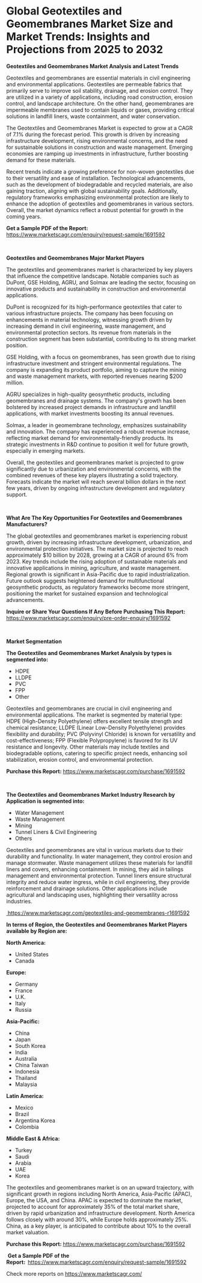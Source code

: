 <p><h1>Global Geotextiles and Geomembranes Market Size and Market Trends: Insights and Projections from 2025 to 2032</h1></p><p><strong>Geotextiles and Geomembranes Market Analysis and Latest Trends</strong></p>
<p><p>Geotextiles and geomembranes are essential materials in civil engineering and environmental applications. Geotextiles are permeable fabrics that primarily serve to improve soil stability, drainage, and erosion control. They are utilized in a variety of applications, including road construction, erosion control, and landscape architecture. On the other hand, geomembranes are impermeable membranes used to contain liquids or gases, providing critical solutions in landfill liners, waste containment, and water conservation.</p><p>The Geotextiles and Geomembranes Market is expected to grow at a CAGR of 7.1% during the forecast period. This growth is driven by increasing infrastructure development, rising environmental concerns, and the need for sustainable solutions in construction and waste management. Emerging economies are ramping up investments in infrastructure, further boosting demand for these materials. </p><p>Recent trends indicate a growing preference for non-woven geotextiles due to their versatility and ease of installation. Technological advancements, such as the development of biodegradable and recycled materials, are also gaining traction, aligning with global sustainability goals. Additionally, regulatory frameworks emphasizing environmental protection are likely to enhance the adoption of geotextiles and geomembranes in various sectors. Overall, the market dynamics reflect a robust potential for growth in the coming years.</p></p>
<p><strong>Get a Sample PDF of the Report:&nbsp;</strong> <a href="https://www.marketscagr.com/enquiry/request-sample/1691592?utm_campaign=3534&utm_medium=2&utm_source=Github&utm_content=ia&utm_term=27032025&utm_id=geotextiles-and-geomembranes">https://www.marketscagr.com/enquiry/request-sample/1691592</a></p>
<p>&nbsp;</p>
<p><strong>Geotextiles and Geomembranes Major Market Players</strong></p>
<p><p>The geotextiles and geomembranes market is characterized by key players that influence the competitive landscape. Notable companies such as DuPont, GSE Holding, AGRU, and Solmax are leading the sector, focusing on innovative products and sustainability in construction and environmental applications.</p><p>DuPont is recognized for its high-performance geotextiles that cater to various infrastructure projects. The company has been focusing on enhancements in material technology, witnessing growth driven by increasing demand in civil engineering, waste management, and environmental protection sectors. Its revenue from materials in the construction segment has been substantial, contributing to its strong market position.</p><p>GSE Holding, with a focus on geomembranes, has seen growth due to rising infrastructure investment and stringent environmental regulations. The company is expanding its product portfolio, aiming to capture the mining and waste management markets, with reported revenues nearing $200 million.</p><p>AGRU specializes in high-quality geosynthetic products, including geomembranes and drainage systems. The company's growth has been bolstered by increased project demands in infrastructure and landfill applications, with market investments boosting its annual revenues.</p><p>Solmax, a leader in geomembrane technology, emphasizes sustainability and innovation. The company has experienced a robust revenue increase, reflecting market demand for environmentally-friendly products. Its strategic investments in R&D continue to position it well for future growth, especially in emerging markets.</p><p>Overall, the geotextiles and geomembranes market is projected to grow significantly due to urbanization and environmental concerns, with the combined revenues of these key players illustrating a solid trajectory. Forecasts indicate the market will reach several billion dollars in the next few years, driven by ongoing infrastructure development and regulatory support.</p></p>
<p>&nbsp;</p>
<p><strong>What Are The Key Opportunities For Geotextiles and Geomembranes Manufacturers?</strong></p>
<p><p>The global geotextiles and geomembranes market is experiencing robust growth, driven by increasing infrastructure development, urbanization, and environmental protection initiatives. The market size is projected to reach approximately $10 billion by 2028, growing at a CAGR of around 6% from 2023. Key trends include the rising adoption of sustainable materials and innovative applications in mining, agriculture, and waste management. Regional growth is significant in Asia-Pacific due to rapid industrialization. Future outlook suggests heightened demand for multifunctional geosynthetic products, as regulatory frameworks become more stringent, positioning the market for sustained expansion and technological advancements.</p></p>
<p><strong>Inquire or Share Your Questions If Any Before Purchasing This Report:</strong> <a href="https://www.marketscagr.com/enquiry/pre-order-enquiry/1691592?utm_campaign=3534&utm_medium=2&utm_source=Github&utm_content=ia&utm_term=27032025&utm_id=geotextiles-and-geomembranes">https://www.marketscagr.com/enquiry/pre-order-enquiry/1691592</a></p>
<p>&nbsp;</p>
<p><strong>Market Segmentation</strong></p>
<p><strong>The Geotextiles and Geomembranes Market Analysis by types is segmented into:</strong></p>
<p><ul><li>HDPE</li><li>LLDPE</li><li>PVC</li><li>FPP</li><li>Other</li></ul></p>
<p><p>Geotextiles and geomembranes are crucial in civil engineering and environmental applications. The market is segmented by material type: HDPE (High-Density Polyethylene) offers excellent tensile strength and chemical resistance; LLDPE (Linear Low-Density Polyethylene) provides flexibility and durability; PVC (Polyvinyl Chloride) is known for versatility and cost-effectiveness; FPP (Flexible Polypropylene) is favored for its UV resistance and longevity. Other materials may include textiles and biodegradable options, catering to specific project needs, enhancing soil stabilization, erosion control, and environmental protection.</p></p>
<p><strong>Purchase this Report:&nbsp;</strong><a href="https://www.marketscagr.com/purchase/1691592?utm_campaign=3534&utm_medium=2&utm_source=Github&utm_content=ia&utm_term=27032025&utm_id=geotextiles-and-geomembranes">https://www.marketscagr.com/purchase/1691592</a></p>
<p>&nbsp;</p>
<p><strong>The Geotextiles and Geomembranes Market Industry Research by Application is segmented into:</strong></p>
<p><ul><li>Water Management</li><li>Waste Management</li><li>Mining</li><li>Tunnel Liners & Civil Engineering</li><li>Others</li></ul></p>
<p><p>Geotextiles and geomembranes are vital in various markets due to their durability and functionality. In water management, they control erosion and manage stormwater. Waste management utilizes these materials for landfill liners and covers, enhancing containment. In mining, they aid in tailings management and environmental protection. Tunnel liners ensure structural integrity and reduce water ingress, while in civil engineering, they provide reinforcement and drainage solutions. Other applications include agricultural and landscaping uses, highlighting their versatility across industries.</p></p>
<p><a href="https://www.marketscagr.com/geotextiles-and-geomembranes-r1691592?utm_campaign=3534&utm_medium=2&utm_source=Github&utm_content=ia&utm_term=27032025&utm_id=geotextiles-and-geomembranes">&nbsp;https://www.marketscagr.com/geotextiles-and-geomembranes-r1691592</a></p>
<p><strong>In terms of Region, the Geotextiles and Geomembranes Market Players available by Region are:</strong></p>
<p>
    <p> <strong> North America: </strong>
        <ul>
            <li>United States</li>
            <li>Canada</li>
        </ul>
        </p> 
    <p> <strong> Europe: </strong>
        <ul>
            <li>Germany</li>
            <li>France</li>
            <li>U.K.</li>
            <li>Italy</li>
            <li>Russia</li>
        </ul>
        </p> 
    <p> <strong> Asia-Pacific: </strong>
        <ul>
            <li>China</li>
            <li>Japan</li>
            <li>South Korea</li>
            <li>India</li>
            <li>Australia</li>
            <li>China Taiwan</li>
            <li>Indonesia</li>
            <li>Thailand</li>
            <li>Malaysia</li>
        </ul>
        </p> 
    <p> <strong> Latin America: </strong>
        <ul>
            <li>Mexico</li>
            <li>Brazil</li>
            <li>Argentina Korea</li>
            <li>Colombia</li>
        </ul>
        </p> 
    <p> <strong> Middle East & Africa: </strong>
        <ul>
            <li>Turkey</li>
            <li>Saudi</li>
            <li>Arabia</li>
            <li>UAE</li>
            <li>Korea</li>
        </ul>
    </p>
    </p>
<p><p>The geotextiles and geomembranes market is on an upward trajectory, with significant growth in regions including North America, Asia-Pacific (APAC), Europe, the USA, and China. APAC is expected to dominate the market, projected to account for approximately 35% of the total market share, driven by rapid urbanization and infrastructure development. North America follows closely with around 30%, while Europe holds approximately 25%. China, as a key player, is anticipated to contribute about 10% to the overall market valuation.</p></p>
<p><strong>Purchase this Report: </strong><a href="https://www.marketscagr.com/purchase/1691592?utm_campaign=3534&utm_medium=2&utm_source=Github&utm_content=ia&utm_term=27032025&utm_id=geotextiles-and-geomembranes">https://www.marketscagr.com/purchase/1691592</a></p>
<p>&nbsp;<strong>Get a Sample PDF of the Report:&nbsp;&nbsp;</strong><a href="https://www.marketscagr.com/enquiry/request-sample/1691592?utm_campaign=3534&utm_medium=2&utm_source=Github&utm_content=ia&utm_term=27032025&utm_id=geotextiles-and-geomembranes">https://www.marketscagr.com/enquiry/request-sample/1691592</a></p>
<p><strong></strong></p>
<p>Check more reports on <a href="https://www.marketscagr.com/?utm_campaign=3534&utm_medium=2&utm_source=Github&utm_content=ia&utm_term=27032025&utm_id=geotextiles-and-geomembranes">https://www.marketscagr.com/</a></p>